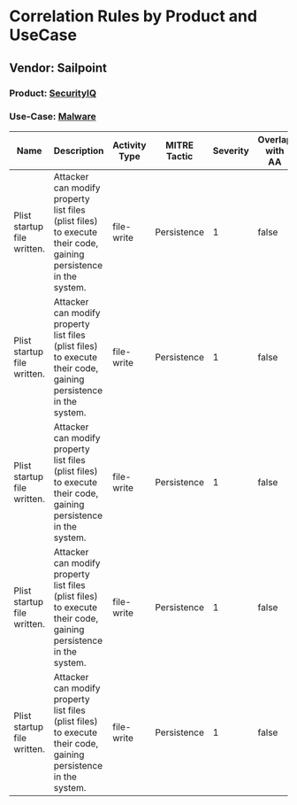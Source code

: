 Correlation Rules by Product and UseCase
========================================
Vendor: Sailpoint
-----------------
### Product: [SecurityIQ](../ds_sailpoint_securityiq.md)
### Use-Case: [Malware](../../../../UseCases/uc_malware.md)

| Name    | Description    | Activity Type | MITRE Tactic | Severity | Overlap with AA |
| ---- | ---- | ---- | ---- | -------- | ---- |
| Plist startup file written. | Attacker can modify property list files (plist files) to execute their code, gaining persistence in the system. | file-write    | Persistence  | 1        | false    |
| Plist startup file written. | Attacker can modify property list files (plist files) to execute their code, gaining persistence in the system. | file-write    | Persistence  | 1        | false    |
| Plist startup file written. | Attacker can modify property list files (plist files) to execute their code, gaining persistence in the system. | file-write    | Persistence  | 1        | false    |
| Plist startup file written. | Attacker can modify property list files (plist files) to execute their code, gaining persistence in the system. | file-write    | Persistence  | 1        | false    |
| Plist startup file written. | Attacker can modify property list files (plist files) to execute their code, gaining persistence in the system. | file-write    | Persistence  | 1        | false    |